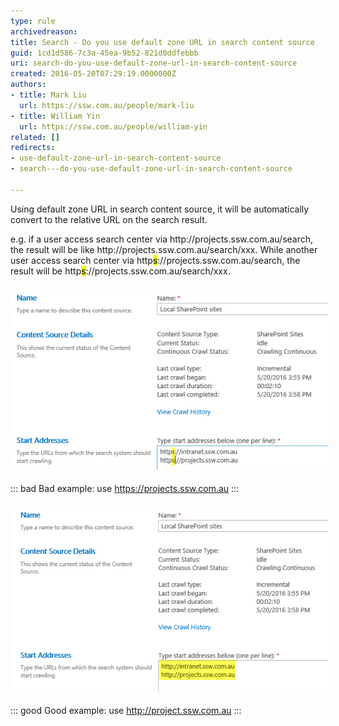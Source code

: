 ```yaml
---
type: rule
archivedreason: 
title: Search - Do you use default zone URL in search content source
guid: 1cd1d586-7c3a-45ea-9b52-821d0ddfebbb
uri: search-do-you-use-default-zone-url-in-search-content-source
created: 2016-05-20T07:29:19.0000000Z
authors:
- title: Mark Liu
  url: https://ssw.com.au/people/mark-liu
- title: William Yin
  url: https://ssw.com.au/people/william-yin
related: []
redirects:
- use-default-zone-url-in-search-content-source
- search---do-you-use-default-zone-url-in-search-content-source

---
```


<dl class="ssw15-rteElement-ImageArea">Using default zone URL in search content source, it will be automatically convert to the relative URL on the search result.</dl><dl class="ssw15-rteElement-ImageArea">e.g. if a user access  search center via http://projects.ssw.com.au/search, the result will be like http://projects.ssw.com.au/search/xxx. While another user access search center via http<mark>s</mark>://projects.ssw.com.au/search, the result will be http<mark>s</mark>://projects.ssw.com.au/search/xxx.<br><br><img src="https-data-source.jpg" alt="https-data-source.jpg" style="margin:5px;width:808px;"></dl>

::: bad
Bad example: use https://projects.ssw.com.au
:::



<dl class="ssw15-rteElement-ImageArea"><img src="http-data-source.jpg" alt="http-data-source.jpg" style="margin:5px;width:808px;"></dl>

::: good
Good example: use http://project.ssw.com.au
:::





<!--endintro-->
